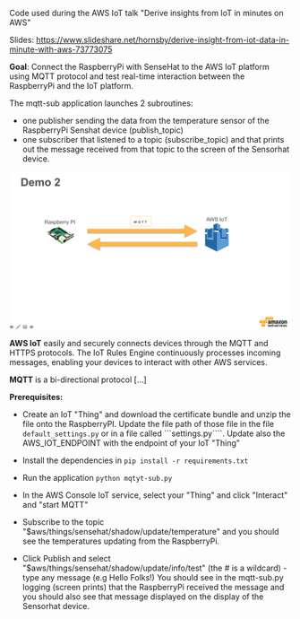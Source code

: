 Code used during the AWS IoT talk "Derive insights from IoT in minutes on AWS" 

Slides: https://www.slideshare.net/hornsby/derive-insight-from-iot-data-in-minute-with-aws-73773075

**Goal**:
Connect the RaspberryPi with SenseHat to the AWS IoT platform using MQTT protocol and test real-time interaction between the RaspberryPi and the IoT platform.

The mqtt-sub application launches 2 subroutines:
- one publisher sending the data from the temperature sensor of the RaspberryPi Senshat device (publish_topic)
- one subscriber that listened to a topic (subscribe_topic) and that prints out the message received from that topic to the screen of the Sensorhat device.

![Demo](https://github.com/adhorn/rasp-sensehat-iot/blob/master/pics/demo2.png)


**AWS IoT** easily and securely connects devices through the MQTT and HTTPS protocols. The IoT Rules Engine continuously processes incoming messages, enabling your devices to interact with other AWS services.

**MQTT** is a bi-directional protocol [...]

**Prerequisites:**

* Create an IoT "Thing" and download the certificate bundle and unzip the file onto the RaspberryPI. Update the file path of those file in the file ```default_settings.py``` or in a file called ```settings.py````.
Update also the AWS_IOT_ENDPOINT with the endpoint of your IoT "Thing"

* Install the dependencies in ```pip install -r requirements.txt```

* Run the application ```python mqtyt-sub.py```

* In the AWS Console IoT service, select your "Thing" and click "Interact" and "start MQTT"

* Subscribe to the topic "$aws/things/sensehat/shadow/update/temperature" and you should see the temperatures updating from the RaspberryPi.

* Click Publish and select "$aws/things/sensehat/shadow/update/info/test"
(the # is a wildcard) - type any message (e.g Hello Folks!)
You should see in the mqtt-sub.py logging (screen prints) that the RaspberryPi received the message and you should also see that message displayed on the display of the Sensorhat device.
